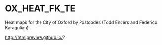 # OX_HEAT_FK_TE
Heat maps for the City of Oxford by Postcodes
(Todd Enders and Federico Karagulian)

http://htmlpreview.github.io/?
